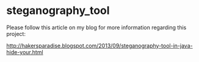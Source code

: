 # steganography_tool

Please follow this article on my blog for more information regarding this project:

http://hakersparadise.blogspot.com/2013/09/steganography-tool-in-java-hide-your.html